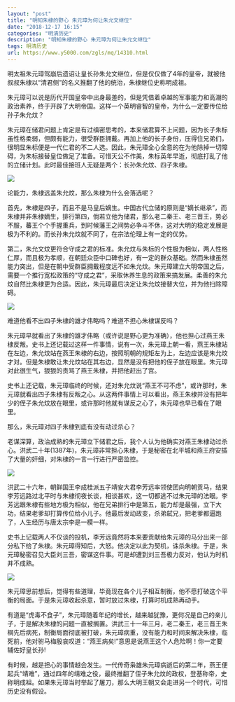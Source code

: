 ```yaml
---
layout: "post"
title: "明知朱棣的野心 朱元璋为何让朱允文继位"
date: "2018-12-17 16:15"
categories: "明清历史"
description: "明知朱棣的野心 朱元璋为何让朱允文继位"
tags: 明清历史
url: https://www.y5000.com/zgls/mq/14310.html
---
```






明太祖朱元璋驾崩后遗诏让皇长孙朱允文继位，但是仅仅做了4年的皇帝，就被他叔叔朱棣以“清君侧”的名义推翻了他的统治，朱棣继位史称明成祖。

朱元璋可以说是历代开国皇帝中出身最差的，但是凭借着卓越的军事能力和高潮的政治素养，终于开辟了大明帝国。这样一个英明睿智的皇帝，为什么一定要传位给孙子朱允炆？

朱元璋在储君问题上肯定是有过缜密思考的，本来储君算不上问题，因为长子朱标虽性格柔弱，但颇有能力，很受群臣拥戴。再加上他的长子身份，压得住兄弟们，很明显朱标便是一代仁君的不二人选。因此，朱元璋全心全意的在为他除掉一切障碍，为朱标接替皇位做足了准备。可惜天公不作美，朱标英年早逝，彻底打乱了他的立储计划。此时最佳接班人无疑是两个：长孙朱允炆、四子朱棣。

![](https://img.y5000.com/uploads/allimg/170221/8-1F221113044913.jpg)

论能力，朱棣远盖朱允炆，那么朱棣为什么会落选呢？

首先，朱棣是四子，而且不是马皇后嫡生。中国古代立储的原则是“嫡长继承”，而朱棣并非朱棣嫡生，排行第四，倘若立他为储君，那么老二秦王、老三晋王，势必不服，蕃王个个手握重兵，到时候藩王之间势必争斗不休，这对大明的稳定发展是极为不利的。而长孙朱允炆就不同了，在宗法伦理上有一定的优势。

第二，朱允文炆更符合守成之君的标准。朱允炆与朱标的个性极为相似，两人性格仁厚，而且极为孝顺，在朝廷众臣中口碑也好，有一定的群众基础。然而朱棣虽然能力突出，但是在朝中受群臣拥戴程度远不如朱允炆。朱元璋建立大明帝国之后，需要一个推行宽松政策的“守成之君”，采取休养生息的政策来搞发展。柔善的朱允炆自然比朱棣更为合适。因此，朱元璋最后决定让朱允炆接替大位，并为他扫除障碍。

![](https://img.y5000.com/uploads/allimg/170221/8-1F22111310K26.jpg)

难道他看不出四子朱棣的雄才伟略吗？难道不担心朱棣谋反吗？

朱元璋早就看出了朱棣的雄才伟略（或许说是野心更为准确），他也担心过燕王朱棣反叛。史书上还记载过这样一件事情，说有一次，朱元璋上朝一看，燕王朱棣站在左边，朱允炆站在燕王朱棣的右边，按照明朝的规矩左为上，左边应该是朱允炆才对。但是朱棣敢让朱允炆站在其右边，显然是没有把他的侄子放在眼里。朱元璋对此很生气，狠狠的责骂了燕王朱棣，并把他赶出了宫。

史书上还记载，朱元璋临终的时候，还对朱允炆说“燕王不可不虑”，或许那时，朱元璋就看出四子朱棣有反叛之心。从这两件事情上可以看出，燕王朱棣并没有把年少的侄子朱允炆放在眼里，或许那时他就有谋反之心了，朱元璋也早已看在了眼里。

那么，朱元璋对四子朱棣到底有没有动过杀心？

老谋深算，政治成熟的朱元璋立下储君之后，我个人认为他确实对燕王朱棣动过杀心。洪武二十年(1387年)，朱元璋非常担心朱棣，于是秘密在北平城和燕王府安插了大量的奸细，对朱棣的一言一行进行严密监控。

![](https://img.y5000.com/uploads/allimg/170221/8-1F221113143238.jpg)

洪武二十六年，朝鲜国王李成桂派五子靖安大君李芳远率领使团向明朝贡马，结果李芳远路过北平时与朱棣彻夜长谈，相谈甚欢，这一切都逃不过朱元璋的法眼。李芳远跟朱棣有些地方极为相似，他在兄弟排行中是第五，能力却是最强，立下大功，结果老爹却打算传位给小儿子。他最后发动政变，杀弟弑兄，把老爹都逼跑了，人生经历与唐太宗李是一模一样。

史书上记载两人不仅谈的投机，李芳远竟然将本来要贡献给朱元璋的马分出来一部分私下给了朱棣。朱元璋得知后，大怒。他决定以此为契机，诛杀朱棣。于是，朱元璋秘密召见大臣刘三吾，密谋这件事。可是却遭到刘三吾极力反对，他认为时机并不成熟。

![](https://img.y5000.com/uploads/allimg/170221/8-1F221113121E4.jpg)

朱元璋思前想后，觉得有些道理，毕竟现在各个儿子相互制衡，他不愿打破这个平衡的局面。于是朱元璋收起杀意，暂时放过朱棣，打算时机成熟再动手。

有道是“虎毒不食子”，朱元璋随着年纪的增长，越来越犹豫，更何况是自己的亲儿子，于是解决朱棣的问题一直被搁置。洪武三十一年三月，老二秦王，老三晋王朱棡先后病死，制衡局面彻底被打破，朱元璋病重，没有能力和时间来解决朱棣，临死前，他对驸马梅殷哀叹道：“燕王病矣!”意思是说燕王这个人危险啊！你一定要辅佐好皇长孙!

有时候，越是担心的事情越会发生。一代传奇枭雄朱元璋病逝后的第二年，燕王便起兵“靖难”，通过四年的靖难之役，最终推翻了侄子朱允炆的政权，登基称帝，史称明成祖。如果朱元璋当时举起了屠刀，那么大明王朝又会走进另一个时代，可惜历史没有假设。
